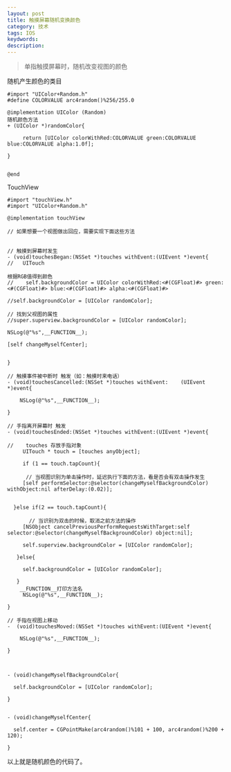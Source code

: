 ```yaml
---
layout: post
title: 触摸屏幕随机变换颜色
category: 技术
tags: IOS
keydwords:
description:
---
```


>单指触摸屏幕时，随机改变视图的颜色

随机产生颜色的类目
	
	#import "UIColor+Random.h"
	#define COLORVALUE arc4random()%256/255.0
	
	@implementation UIColor (Random)
	随机颜色方法
	+ (UIColor *)randomColor{

   		 return [UIColor colorWithRed:COLORVALUE green:COLORVALUE blue:COLORVALUE alpha:1.0f];

	}	


	@end
	
	
TouchView

	#import "touchView.h"
	#import "UIColor+Random.h"

	@implementation touchView

	// 如果想要一个视图做出回应，需要实现下面这些方法


	// 触摸到屏幕时发生
	- (void)touchesBegan:(NSSet *)touches withEvent:(UIEvent *)event{
	//   UITouch
    
    根据RGB值得到颜色
	//    self.backgroundColor = UIColor colorWithRed:<#(CGFloat)#> green:<#(CGFloat)#> blue:<#(CGFloat)#> alpha:<#(CGFloat)#>
	
    //self.backgroundColor = [UIColor randomColor];
    
    // 找到父视图的属性    
    //super.superview.backgroundColor = [UIColor randomColor];
    
    NSLog(@"%s",__FUNCTION__);
  
    [self changeMyselfCenter];


	}

	// 触摸事件被中断时 触发（如：触摸时来电话）
	- (void)touchesCancelled:(NSSet *)touches withEvent:	(UIEvent *)event{
    
	    NSLog(@"%s",__FUNCTION__);

	}

	// 手指离开屏幕时 触发
	- (void)touchesEnded:(NSSet *)touches withEvent:(UIEvent *)event{
	
	//    touches 存放手指对象
 	 	 UITouch * touch = [touches anyObject];
 	   
 	  	 if (1 == touch.tapCount){
 	   
      	  // 当视图识别为单击操作时，延迟执行下面的方法，看是否会有双击操作发生      	  
  	     [self performSelector:@selector(changeMyselfBackgroundColor) withObject:nil afterDelay:(0.02)];
        
        
  	  }else if(2 == touch.tapCount){
    
     	   // 当识别为双击的时候，取消之前方法的操作
     	 [NSObject cancelPreviousPerformRequestsWithTarget:self selector:@selector(changeMyselfBackgroundColor) object:nil];
        
    	 self.superview.backgroundColor = [UIColor randomColor];
    
 	   }else{
    
 	     self.backgroundColor = [UIColor randomColor];
    
 	   }
    	__FUNCTION__打印方法名
  	 	 NSLog(@"%s",__FUNCTION__);

	}

	// 手指在视图上移动
	-  (void)touchesMoved:(NSSet *)touches withEvent:(UIEvent *)event{

	    NSLog(@"%s",__FUNCTION__);
    
	}



	- (void)changeMyselfBackgroundColor{

  	  self.backgroundColor = [UIColor randomColor];

	}


	- (void)changeMyselfCenter{

  	  self.center = CGPointMake(arc4random()%101 + 100, arc4random()%200 + 120);

	}
	

以上就是随机颜色的代码了。